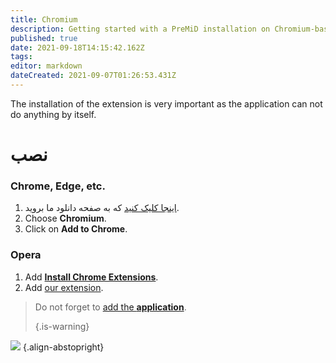 ```yaml
---
title: Chromium
description: Getting started with a PreMiD installation on Chromium-based browsers
published: true
date: 2021-09-18T14:15:42.162Z
tags: 
editor: markdown
dateCreated: 2021-09-07T01:26:53.431Z
---
```


The installation of the extension is very important as the application can not do anything by itself.

# نصب
### Chrome, Edge, etc.
1. [اینجا کلیک کنید](https://premid.app/downloads) که به صفحه دانلود ما بروید.
2. Choose **Chromium**.
3. Click on **Add to Chrome**.

### Opera
1. Add **[Install Chrome Extensions](https://addons.opera.com/en/extensions/details/install-chrome-extensions/)**.
2. Add [our extension](https://premid.app/downloads).

> Do not forget to [add the **application**](/install). 
> 
> {.is-warning}

![](https://img.icons8.com/color/2x/chrome.png) {.align-abstopright}